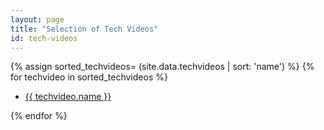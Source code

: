 ```yaml
---
layout: page
title: "Selection of Tech Videos"
id: tech-videos
---
```


{% assign sorted_techvideos= (site.data.techvideos | sort: 'name') %}
{% for techvideo in sorted_techvideos %}

* <a href="{{ techvideo.url }}">{{ techvideo.name }}</a>

{% endfor %}
